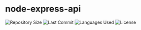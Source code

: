 # node-express-api

<p>
  <img src="https://img.shields.io/github/repo-size/guilhermesantoss/node-express-api?color=darkblue" alt="Repository Size" />
  <img src="https://img.shields.io/github/last-commit/guilhermesantoss/node-express-api?color=darkblue" alt="Last Commit" />
  <img src="https://img.shields.io/github/languages/count/guilhermesantoss/node-express-api?color=darkblue" alt="Languages Used" />
  <img src="https://img.shields.io/github/license/guilhermesantoss/node-express-api?color=darkblue" alt="License" />
</p>

